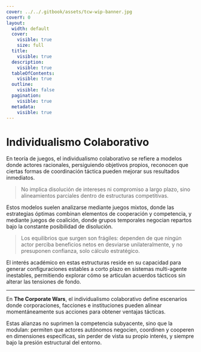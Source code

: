 ```yaml
---
cover: ../../.gitbook/assets/tcw-wip-banner.jpg
coverY: 0
layout:
  width: default
  cover:
    visible: true
    size: full
  title:
    visible: true
  description:
    visible: true
  tableOfContents:
    visible: true
  outline:
    visible: false
  pagination:
    visible: true
  metadata:
    visible: true
---
```


# Individualismo Colaborativo

En teoría de juegos, el individualismo colaborativo se refiere a modelos donde actores racionales, persiguiendo objetivos propios, reconocen que ciertas formas de coordinación táctica pueden mejorar sus resultados inmediatos.

> No implica disolución de intereses ni compromiso a largo plazo, sino alineamientos parciales dentro de estructuras competitivas.

Estos modelos suelen analizarse mediante juegos mixtos, donde las estrategias óptimas combinan elementos de cooperación y competencia, y mediante juegos de coalición, donde grupos temporales negocian repartos bajo la constante posibilidad de disolución.

> Los equilibrios que surgen son frágiles: dependen de que ningún actor perciba beneficios netos en desviarse unilateralmente, y no presuponen confianza, solo cálculo estratégico.

El interés académico en estas estructuras reside en su capacidad para generar configuraciones estables a corto plazo en sistemas multi-agente inestables, permitiendo explorar cómo se articulan acuerdos tácticos sin alterar las tensiones de fondo.

***

En **The Corporate Wars**, el individualismo colaborativo define escenarios donde corporaciones, facciones e instituciones pueden alinear momentáneamente sus acciones para obtener ventajas tácticas.

Estas alianzas no suprimen la competencia subyacente, sino que la modulan: permiten que actores autónomos negocien, coordinen y cooperen en dimensiones específicas, sin perder de vista su propio interés, y siempre bajo la presión estructural del entorno.
